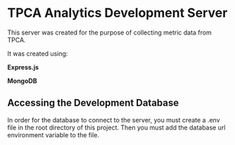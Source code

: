 # TPCA Analytics Development Server

This server was created for the purpose of collecting metric data from TPCA.

It was created using:

<b>Express.js</b>

<b>MongoDB</b>

## Accessing the Development Database
In order for the database to connect to the server, you must create a .env file in the root directory of this project. Then you must add the database url environment variable to the file.